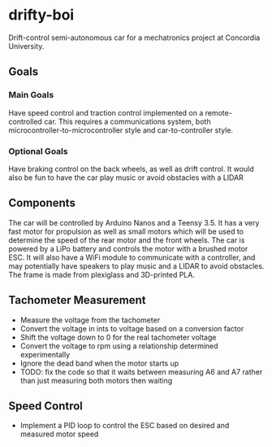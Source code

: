 # drifty-boi
Drift-control semi-autonomous car for a mechatronics project at Concordia University.

## Goals
### Main Goals
Have speed control and traction control implemented on a remote-controlled car. This requires a communications system, both microcontroller-to-microcontroller style and car-to-controller style.

### Optional Goals
Have braking control on the back wheels, as well as drift control. It would also be fun to have the car play music or avoid obstacles with a LIDAR

## Components

The car will be controlled by Arduino Nanos and a Teensy 3.5. It has a very fast motor for propulsion as well as small motors which will be used to determine the speed of the rear motor and the front wheels. The car is powered by a LiPo battery and controls the motor with a brushed motor ESC. It will also have a WiFi module to communicate with a controller, and may potentially have speakers to play music and a LIDAR to avoid obstacles. The frame is made from plexiglass and 3D-printed PLA.

## Tachometer Measurement
- Measure the voltage from the tachometer
- Convert the voltage in ints to voltage based on a conversion factor
- Shift the voltage down to 0 for the real tachometer voltage
- Convert the voltage to rpm using a relationship determined experimentally
- Ignore the dead band when the motor starts up
- TODO: fix the code so that it waits between measuring A6 and A7 rather than just measuring both motors then waiting

## Speed Control
- Implement a PID loop to control the ESC based on desired and measured motor speed